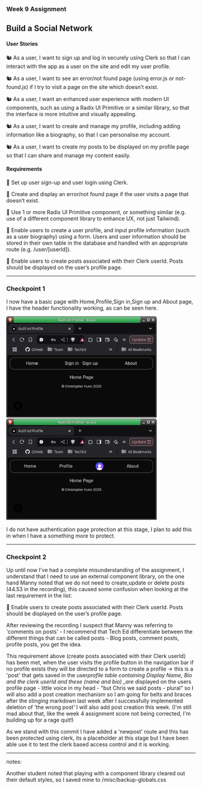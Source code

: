 ### Week 9 Assignment

## Build a Social Network

#### User Stories

🐿️ As a user, I want to sign up and log in securely using Clerk so that I can interact with the app as a user on the site and edit my user profile.

🐿️ As a user, I want to see an error/not found page (using error.js or not-found.js) if I try to visit a page on the site which doesn’t exist.

🐿️ As a user, I want an enhanced user experience with modern UI components, such as using a Radix UI Primitive or a similar library, so that the interface is more intuitive and visually appealing.

🐿️ As a user, I want to create and manage my profile, including adding information like a biography, so that I can personalise my account.

🐿️ As a user, I want to create my posts to be displayed on my profile page so that I can share and manage my content easily.

#### Requirements

🎯 Set up user sign-up and user login using Clerk.

🎯 Create and display an error/not found page if the user visits a page that doesn’t exist.

🎯 Use 1 or more Radix UI Primitive component, or something similar (e.g. use of a different component library to enhance UX, not just Tailwind).

🎯 Enable users to create a user profile, and input profile information (such as a user biography) using a form. Users and user information should be stored in their own table in the database and handled with an appropriate route (e.g. /user/[userId]).

🎯 Enable users to create posts associated with their Clerk userId. Posts should be displayed on the user’s profile page.

---

### Checkpoint 1

I now have a basic page with Home,Profile,Sign in,Sign up and About page, I have the header functionality working, as can be seen here.

<img src="./misc/W9-NotLoggedIn.png" alt="not logged in web page" width="400"/><img src="./misc/W9-LoggedIn.png" alt="logged in web page" width="400"/>

I do not have authentication page protection at this stage, I plan to add this in when I have a something more to protect.

---

### Checkpoint 2

Up until now I've had a complete misunderstanding of the assignment, I understand that I need to use an external component library, on the one hand Manny noted that we do not need to create,update or delete posts (44.53 in the recording), this caused some confusion when looking at the last requirement in the list:

🎯 Enable users to create posts associated with their Clerk userId. Posts should be displayed on the user’s profile page.

After reviewing the recording I suspect that Manny was referring to 'comments on posts' - I recommend that Tech Ed differentiate between the different things that can be called posts - Blog posts, comment posts, profile posts, you get the idea.

This requirement above (create posts associated with their Clerk userId) has been met, when the user visits the profile button in the navigation bar if no profile exists they will be directed to a form to create a profile -> this is a 'post' that gets saved in the user*profile table containing Display Name, Bio and the clerk userId and these (name and bio) \_are* displayed on the users profile page - little voice in my head - "but Chris we said posts - plural" so I will also add a post creation mechanism so I am going for belts and braces after the stinging markdown last week after I successfully implemented deletion of 'the wrong post' I will also add post creation this week. (I'm still mad about that, like the week 4 assignment score not being corrected, I'm building up for a rage quit!)

As we stand with this commit I have added a 'newpost' route and this has been protected using clerk, its a placeholder at this stage but I have been able use it to test the clerk based access control and it is working.

---

notes:

Another student noted that playing with a component library cleared out their default styles, so I saved mine to /misc/backup-globals.css
